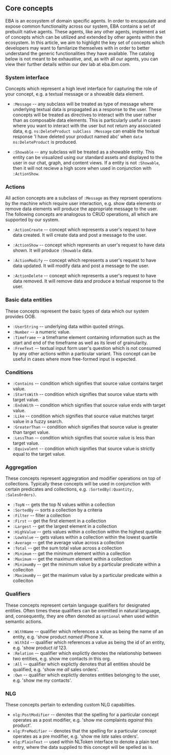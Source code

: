 ## Core concepts

EBA is an ecosystem of domain specific agents. In order to encapsulate and expose common functionality across our system, EBA contains a set of prebuiilt native agents. These agents, like any other agents, implement a set of concepts which can be utilized and extended by other agents within the ecosystem. In this article, we aim to highlight the key set of concepts which developers may want to familarize themselves with in order to better understand the generic functionalities they have available. The catalog below is not meant to be exhaustive, and, as with all our agents, you can view their further details within our dev lab at eba.ibm.com.

### System interface 

Concepts which represent a high level interface for capturing the role of your concept, e.g. a textual message or a showable data element.

- `:Message` -- any subclass will be treated as type of message where underlying textual data is propagated as a response to the user. These concepts will be treated as directives to interact with the user rather than as composable data elements. This is particularly useful in cases where you want to interact with the user but not return any associated data, e.g. `ns:DeleteProduct subClass :Message` can enable the textual response 'I have deleted your product named abc' when `data ns:DeleteProduct` is produced.

- `:Showable` -- any subclass will be treated as a showable entity. This entity can be visualized using our standard assets and displayed to the user in our chat, graph, and content views. If a entity is not `:Showable`, then it will not recieve a high score when used in conjunction with `:ActionShow`. 

### Actions

All action concepts are a subclass of `:Message` as they reprsent operations by the machine which require user interaction, e.g. show data elements or remove data elements will produce the appropriate message to the user. The following concepts are analogous to CRUD operations, all which are supported by our system.

- `:ActionCreate` -- concept which represents a user's request to have data created. It will create data and post a message to the user.

- `:ActionShow` -- concept which represents an user's request to have data shown. It will produce `:Showable` data. 

- `:ActionModify` -- concept which represents a user's request to have data updated. It will modify data and post a message to the user. 

- `:ActionDelete` -- concept which represents a user's request to have data removed. It will remove data and produce a textual response to the user.

### Basic data entities

These concepts represent the basic types of data which our system provides OOB.

- `:UserString` -- underlying data within quoted strings.
- `:Number`     -- a numeric value.
- `:Timeframe`  -- a timeframe element containing information such as the start and end of the timeframe as well as its level of grainularity.
- `:FreeText`   -- textual input form user's question which is not consumed by any other actions within a particular variant. This concept can be useful in cases where more free-formed input is expected.

### Conditions

- `:Contains`    -- condition which signifies that source value contains target value.
- `:StartsWith`  -- condition which signifies that source value starts with target value.
- `:EndsWith`    -- condition which signifies that source value ends with target value.
- `:Like`        -- condition which signifies that source value matches target value in a fuzzy search.
- `:GreaterThan` -- condition which signifies that source value is greater than target value.
- `:LessThan`    -- condition which signifies that source value is less than target value.
- `:Equivalent`  -- condition which signifies that source value is strictly equal to the target value.

### Aggregation

These concepts represent aggregration and modifier operations on top of collections. Typically these concepts will be used in conjunction with certain predicates and collections, e.g. `:SortedBy(:Quantity, :SalesOrders)`.

- `:TopN`      -- gets the top N values within a collection
- `:SortedBy`  -- sorts a collection by a criteria
- `:Filter`    -- filter a collection
- `:First`     -- get the first element in a collection
- `:Largest`   -- get the largest element in a collection
- `:HighValue` -- gets values within a collection within the highest quartile
- `:LowValue`  -- gets values within a collection within the lowest quartile
- `:Average`   -- get the average value across a collection
- `:Total`     -- get the sum total value across a collection
- `:Minimum`   -- get the minimum element within a collection
- `:Maximum`   -- get the maximum element within a collection
- `:MinimumBy` -- get the minimum value by a particular predicate within a colleciton
- `:MaximumBy` -- get the maximum value by a particular predicate within a colleciton

### Qualifiers

These concepts represent certain language qualifiers for designated entities. Often times these qualifiers can be ommitted in natural language, and, consequently, they are often denoted as `optional` when used within semantic actions.

- `:WithName` -- qualifier which references a value as being the name of an entity, e.g. 'show product _named_ iPhone X. 
- `:WithId`   -- qualifier which references a value as being the id of an entity, e.g. 'show product _id_ 123.
- `:Relation` -- qualifier which explictly denotes the relationship between two entities, e.g. show me contacts _in_ this org.
- `:All`      -- qualifier which explictly denotes that all entities should be qualified, e.g. 'show me _all_ sales orders'. 
- `:Own`      -- qualifier which explictly denotes entities belonging to the user, e.g. 'show me _my_ contacts'.

### NLG

These concepts pertain to extending custom NLG capabilties. 

- `nlg:PostModifier` -- denotes that the spelling for a particular concept operates as a post modifier, e.g. 'show me complaints _against_ this product'.
- `nlg:PreModifier` -- denotes that the spelling for a particular concept operates as a pre modifier, e.g. 'show me _late_ sales orders'.
- `nlg:PlainText`   -- used within NLToken interface to denote a plain text entry, where the data supplied to this concept will be spelled as is.
